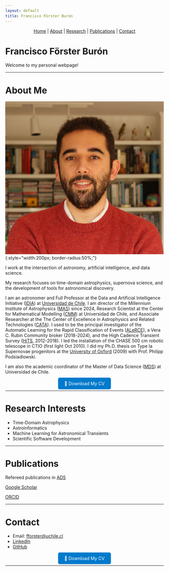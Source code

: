 ```yaml
---
layout: default
title: Francisco Förster Burón
---
```


<div style="text-align: center; margin-bottom: 20px;">
  <a href="#home">Home</a> | 
  <a href="#about-me">About</a> | 
  <a href="#research">Research</a> | 
  <a href="#publications">Publications</a> | 
  <a href="#contact">Contact</a>
</div>

# <a id="home"></a>  Francisco Förster Burón

Welcome to my personal webpage!  

---

# <a id="about-me"></a> About Me

![Francisco Förster](./assets/profile.jpg){:style="width:200px; border-radius:50%;"}

I work at the intersection of astronomy, artificial intelligence, and data science.

My research focuses on time-domain astrophysics, supernova science, and the development of tools for astronomical discovery.

I am an astronomer and Full Professor at the Data and Artificial Intelligence Initiative ([IDIA](https://idia.uchile.cl/)) at [Universidad de Chile](https://uchile.cl/). I am director of the Millennium Institute of Astrophysics ([MAS](https://astrofisicamas.cl/)) since 2024, Research Scientist at the Center for Mathematical Modelling ([CMM](https://www.cmm.uchile.cl/)) at Universidad de Chile, and Associate Researcher at the The Center of Excellence in Astrophysics and Related Technologies ([CATA](https://cata.cl/)). I used to be the principal investigator of the Automatic Learning for the Rapid Classification of Events ([ALeRCE](https://alerce.science/)), a Vera C. Rubin Community broker (2018-2024), and the High Cadence Transient Survey ([HiTS](https://alerce.science/high-cadence-transient-survey-hits/), 2012-2018). I led the installation of the CHASE 500 cm robotic telescope in CTIO (first light Oct 2010). I did my Ph.D. thesis on Type Ia Supernovae progenitors at the [University of Oxford](https://www.ox.ac.uk/) (2009) with Prof. Philipp Podsiadlowski.

I am also the academic coordinator of the Master of Data Science ([MDS](https://mds.uchile.cl/)) at Universidad de Chile.

<div style="text-align: center; margin-top: 20px;">
  <a href="./assets/CV.pdf" download style="padding: 10px 20px; background-color: #007ACC; color: white; text-decoration: none; border-radius: 5px;">
    📄 Download My CV
  </a>
</div>

---

# <a id="research"></a> Research Interests

- Time-Domain Astrophysics
- Astroinformatics
- Machine Learning for Astronomical Transients
- Scientific Software Development

---


# <a id="publications"></a> Publications

Refereed publications in [ADS](https://ui.adsabs.harvard.edu/search/fq=%7B!type%3Daqp%20v%3D%24fq_database%7D&fq_database=(database%3Aastronomy%20OR%20database%3Aphysics)&q=author%3A%22forster%2C%20f%22%20collection%3Aastronomy%20property%3Arefereed&sort=date%20desc%2C%20bibcode%20desc&p_=0)

[Google Scholar](https://scholar.google.com/citations?user=ptRI8_sAAAAJ&hl=en)

[ORCID](https://orcid.org/my-orcid?orcid=0000-0003-3459-2270)

---

# <a id="contact"></a> Contact

- Email: [fforster@uchile.cl](mailto:fforster@uchile.cl)
- [LinkedIn](https://linkedin.com/in/yourprofile)
- [GitHub](https://github.com/fforster)

<div style="text-align: center; margin-top: 20px;">
  <a href="./assets/CV.pdf" download style="padding: 10px 20px; background-color: #007ACC; color: white; text-decoration: none; border-radius: 5px;">
    📄 Download My CV
  </a>
</div>

---